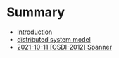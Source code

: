 # Summary

* [Introduction](README.md)
* [distributed system model](Distributed-System-Model.md)
* [2021-10-11 [OSDI-2012] Spanner](Spanner.md)
